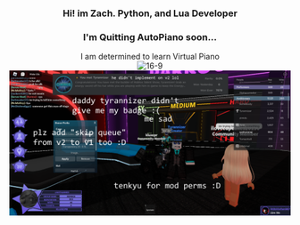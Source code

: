 <div align="center">
  <h3>Hi! im Zach. Python, and Lua Developer</h3>
  
  <h3>I'm Quitting AutoPiano soon...</h3>
  <a>I am determined to learn Virtual Piano</a>
  <br>
  <img src="https://github.com/NotHammer043/NotHammer043/blob/main/assets/bannerfull.png" alt="16-9">
  <br>
  <img src="https://github.com/NotHammer043/NotHammer043/blob/main/assets/haha.png" alt="16-9">
</div>
